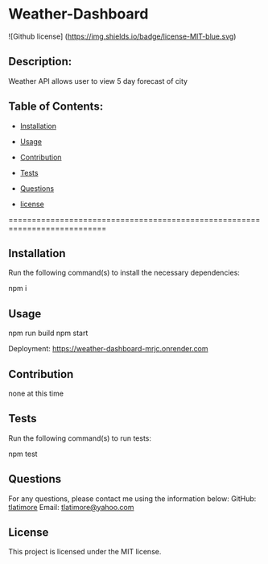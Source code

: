 # Weather-Dashboard
  ![Github license] (https://img.shields.io/badge/license-MIT-blue.svg)

  ## Description:

  Weather API allows user to view 5 day forecast of city

  ## Table of Contents:

  * [Installation](#installation)

  * [Usage](#usage)

  * [Contribution](#contribution)

  * [Tests](#tests)

  * [Questions](#questions)
    
  * [license](#license)


  ===========================================================================
  
  ## Installation

  Run the following command(s) to install the necessary dependencies:

  npm i

  ## Usage

  npm run build
  npm start

  Deployment: https://weather-dashboard-mrjc.onrender.com

  ## Contribution

  none at this time

  ## Tests

  Run the following command(s) to run tests:

  npm test

  ## Questions

  For any questions, please contact me using the information below:
  GitHub: [tlatimore](https://gitgub.com/tlatimore)
  Email: tlatimore@yahoo.com

  ## License
    
  This project is licensed under the MIT license.
